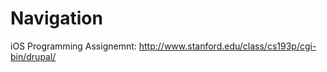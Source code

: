Navigation
==========
iOS Programming Assignemnt: http://www.stanford.edu/class/cs193p/cgi-bin/drupal/
